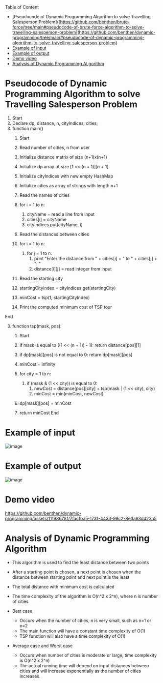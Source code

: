 Table of Content
- [Pseudocode of Dynamic Programming Algorithm to solve Travelling Salesperson Problem]([https://github.com/benthen/brute-force/tree/main#pseudocode-of-brute-force-algorithm-to-solve-travelling-salesperson-problem](https://github.com/benthen/dynamic-programming/tree/main#pseudocode-of-dynamic-programming-algorithm-to-solve-travelling-salesperson-problem)
- [Example of input](https://github.com/benthen/dynamic-programming/tree/main#example-of-input)
- [Example of output](https://github.com/benthen/dynamic-programming/tree/main#example-of-output)
- [Demo video]([https://github.com/benthen/brute-force/tree/main#demo-video](https://github.com/benthen/dynamic-programming/tree/main#example-of-output))
- [Analysis of Dynamic Programming ALgorithm]([https://github.com/benthen/brute-force/tree/main#analysis-of-brute-force-algorithm](https://github.com/benthen/dynamic-programming/tree/main#example-of-output))

# Pseudocode of Dynamic Programming Algorithm to solve Travelling Salesperson Problem

1. Start
2. Declare dp, distance, n, cityIndices, cities;
3. function main()
      1. Start
      2. Read number of cities, n from user
      3. Initialize distance matrix of size (n+1)x(n+1)
      4. Initialize dp array of size [1 << (n + 1)][n + 1]
      5. Initialize cityIndices with new empty HashMap
      6. Initialize cities as array of strings with length n+1
      7. Read the names of cities 
      8. for i = 1 to n:
            1. cityName = read a line from input
            2. cities[i] = cityName
            3. cityIndices.put(cityName, i)

      9. Read the distances between cities 
     10. for i = 1 to n:
            1. for j = 1 to n:
                  1. print "Enter the distance from " + cities[i] + " to " + cities[j] + ": "
                  2. distance[i][j] = read integer from input

      11. Read the starting city
      12. startingCityIndex = cityIndices.get(startingCity)
      13. minCost = tsp(1, startingCityIndex)
      14. Print the computed minimum cost of TSP tour 

End

3. function tsp(mask, pos): 
    1. Start 
    2. if mask is equal to ((1 << (n + 1)) - 1):
            return distance[pos][1]
    
    3. if dp[mask][pos] is not equal to 0:
            return dp[mask][pos]
    
    4. minCost = infinity
    
    5. for city = 1 to n:
          1. if (mask & (1 << city)) is equal to 0:
                1. newCost = distance[pos][city] + tsp(mask | (1 << city), city)
                2. minCost = min(minCost, newCost)
    
    6. dp[mask][pos] = minCost
    
    7. return minCost
End

# Example of input 
![image](https://github.com/benthen/dynamic-programming/assets/111986781/e48b20b5-d1f9-4c5d-ba1e-51c5ed76947f)

# Example of output
![image](https://github.com/benthen/dynamic-programming/assets/111986781/0236e93f-3023-4624-b413-485585902522)

# Demo video
https://github.com/benthen/dynamic-programming/assets/111986781/7fac1ba5-1731-4433-99c2-8e3a93d423a5


# Analysis of Dynamic Programming Algorithm
* This algorithm is used to find the least distance between two points
* After a starting point is chosen, a next point is chosen when the distance between starting point and next point is the least
* The total distance with minimum cost is calculated

* The time complexity of the algorithm is O(n^2 x 2^n), where n is number of cities

* Best case
    * Occurs when the number of cities, n is very small, such as n=1 or n=2
    * The main function will have a constant time complexity of O(1) 
    * TSP function will also have a time complexity of O(1)
 
* Average case and Worst case
    * Occurs when number of cities is moderate or large, time complexity is O(n^2 x 2^n)
    * The actual running time will depend on input distances between cities and will increase exponentially as the number of cities increases. 
